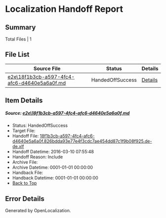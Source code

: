 # <a name='report-top'></a> Localization Handoff Report

## Summary
 Total Files | 1

## File List
 Source File | Status | Details 
 ----------- | ------ | ------- 
 [e2e\18f1b3cb-a597-4fc4-afc6-d4640e5a6a0f.md](https://github.com/OpenLocalizationTest/oltest/blob/13d6661f51cceefdb391f3d692e03b35900e0307/e2e/18f1b3cb-a597-4fc4-afc6-d4640e5a6a0f.md) | HandedOffSuccess | [Details](#d9eed2d146c9ed406447ba94a25208169c3512b91)

## Item Details
##### <a name='d9eed2d146c9ed406447ba94a25208169c3512b91'></a> Source: [e2e\18f1b3cb-a597-4fc4-afc6-d4640e5a6a0f.md](https://github.com/OpenLocalizationTest/oltest/blob/13d6661f51cceefdb391f3d692e03b35900e0307/e2e/18f1b3cb-a597-4fc4-afc6-d4640e5a6a0f.md)
* Status: HandedOffSuccess
* Target File: 
* Handoff File: [18f1b3cb-a597-4fc4-afc6-d4640e5a6a0f.826bdda93e77e4f3cdc7ae454dd87c1f9b08f925.de-de.xlf](https://github.com/OpenLocalizationTestOrg/olhandoff/blob/8f8ee110fe1b9ada24fede12c68fe5cd45bf60c0/ol-handoff/OpenLocalizationTestOrg/oltest.de-de/xinjiang/ht/18f1b3cb-a597-4fc4-afc6-d4640e5a6a0f.826bdda93e77e4f3cdc7ae454dd87c1f9b08f925.de-de.xlf)
* Handoff Datetime: 2016-03-10 07:55:48
* Handoff Reason: Include
* Archive File: 
* Archive Datetime: 0001-01-01 00:00:00
* Handback File: 
* Handback Datetime: 0001-01-01 00:00:00
* [Back to Top](#report-top)


## Error Details

Generated by OpenLocalization.
